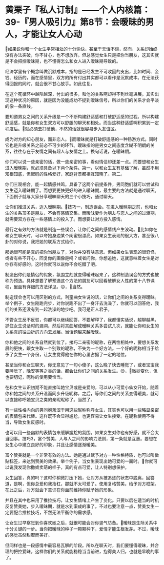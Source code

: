 # 黄栗子『私人订制』——个人内核篇：39-『男人吸引力』第8节：会暧昧的男人，才能让女人心动

🎼如果说你和一个女生平常相处的十分愉快，甚至于无话不谈，然而，关系却始终没有办法突破，你不甘心，也不想放弃。但总感觉女生只是把你当朋友，这其实就是不会把控暧昧期，也不懂得怎么和女人进入暧昧期导致的。

经济学里有个概念叫做沉默成本，指的是已经发生不可收回的支出，比如时间、金钱、经历的，而在感情里，双方的所有付出其实都可以看作是沉默成本。在无法获得回报的同时，就会很不甘心放手。如此往复。

在这个死循环中越陷越深，付出的很多，和他的关系啊却得不到丝毫进展。其实出现这种状况的原因，就是因为没能成功不捉到暧昧信号，所以你们的关系才会平淡的像一条直线。

要知道男女之间的关系升级是一个不断构建舒适感和打破舒适感的过程。所以构建舒适感，就是你和女生双方可以舒服的聊天和相处。而当这种舒适感啊积累到一定程度后。🎼就必须去打破他，不然的话就很容易步入友谊区。

成为对方的知心朋友，而非恋人。🎼而暧昧就是打破舒适感的一种畅游方式。同时它也是升级关系之前必不可少的环节。暧昧指的是男女之间态度含糊不明朗的关系，往往存在于友情之间有超人与友情之上。换句话说，在暧昧期。

你们可以说一些亲密的话，做一些亲密的事，看似情侣却还差一点。而要想和女生进入暧昧期，就必须具备以下两个条件。第一，以和女生互有基础了解，虽然不用知根知底，但起码的性格爱好，家庭背景都相互知晓了。第二。

你们三观相合，能一起情感共鸣。具备了这两个前提条件，男同胞们就可以尝试和女生迈入暧昧期了。而想要更快更好的进入暧昧期，最主要的方法就是通过聊天。下面例子就与大家分享暧昧聊天的三个小技巧，通过聊天。

让你们推进关系，迈入暧昧期。🎼技巧一，制造误会。在进入暧昧期之前，也和女生的关系顶多是朋友，不会有感情交集。而暧昧妻作为朋友与恋人之间的过渡期，就需要双方存在一些感情上的投入了。而想要让对方投入感情。

最行之有效的方法就是制造一些误会，让你们之间的感情线产生波动。🎼比如你在和女生聊天时，可以夸她身边某个闺蜜很漂亮。如果女生表现的很大方，甚至很八卦的对你说，我把她的联系方式给你。

那她很可能是真的把你当朋友了，对你并没有啥意思。但如果女生表现的很奇怪，或者有些不开心，回复你的画像是吗？或者问你，你想追她，这就意味着女生是对你存有好感的。这时你就可以说你不会吃醋了吧。

制造出你们是情侣的假象，氛围立刻就变得暧昧起来了。这种制造误会的方式也被称为预选。具体想要了解预选这个方法的朋友可以回看破解女人性的第十八节课程，里面有详细的方法详见。😊，🎼当然。

制造误会也可以用区别的方式，利歪曲女生说的话，让你们之间的关系变得暧昧。举个例子，女生刚跑完步，对你说跑不出了一身汗去洗澡了，你就可以回答他，我们的关系还没有到一起洗澡的地步吧。我可是正人君子。

不管女生反不反驳，你都可以继续回答，不要解释了，我都懂实话说，越聊越黑，抓住女生说话时的漏洞，然后将其曲解成暧昧关系多尝试几次，就能让你和女生的关系真的往曲折的方向去发展。当话题越来越暧昧。

你和他之间的关系自然就到位了。接巧二亲密的昵称，在两性相处中，要想关系发展的更快，跟女生取一个别致的昵称，不失为一个好方法。一个好的昵称相当于给予了女生一个身份，让女生觉得他在你的心里占据了一定的地位。

甚至当你和女生聊天，你无意见了一句小傻子，这么晚了快去睡觉了，或者宝宝我要睡觉了，晚安等等之类的话，都会让你们之间的关系发生。😊，🎼微妙变化，但也要切记，昵称的使用要恰当。

在和女生认识初期不能直接叫她宝贝或是亲爱的，可以从小可爱小仙女开始，随着你和她之间的关系升温而同步升级昵称，之后，等你们之间的关系变得暧美，就可以直接称呼她宝贝之类的亲昵昵称了。当然了。

有一些性格内向的男同胞羞涩于用这些昵称称呼女生，其实也可以用一些略显亲密的表情包来代替。这样既不会显得尴尬，也更容易让女生接受。在昵称使用不得当，导致女生反感时。

也可以用一些幽默的表情包来缓解尴尬的氛围。如果女生对你也有好感，就不会太当回事。技巧3，富个赞美，人与人之间的影响力法则，第一条就是互惠。要想在女生心中建立良好的印象，并且让感情逐渐暧美。

富个赞美就是一个非常有效的方法。她是通过赋予对方一种性格特质，也可以叫做贴标签，来达到赞美的效果。举个例子，当女生表现出她可爱的一面时。🎼你就可以说我发现你撒娇卖萌的样子，真的有点可爱，让人特别想保护。

女生回答，真的吗？这时你稍微打压下她，让对方从被追逐的状态中脱离，回答道，是啊，但你总爱和我抬杠，那就不太可爱了。使用复格赞美，给予对方框架。在此之后，对方就会下意识在你面前维持你赋予她的形象。

并且在其中也采用了推拉技巧，让女生情绪上产生了变化。只要以后在适当的时机反复赞美她，步入暧昧期，就是水到渠成的事了。不过也要注意一点，赞美女生一定要配合推拉技巧，不然无法平衡你的需求感。

让女生过早察觉到你喜欢她之后，就很可能会对你竖气防备。🎼暧昧是生际关系中十分关键的一步。当你把暧昧的种子一颗颗种下，爱情才能生根发芽。不过，暧昧的感觉虽然甜蜜而美好。

但同样也是一段感情中最容易瓦解的阶段。所以在聊天时，我们要懂得暧昧，并合理的把控爱昧。这样你们的关系就能稳稳当当前进，抱得美人归，也就是早晚的事了。

